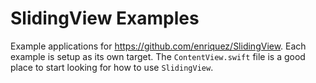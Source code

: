 # SlidingView Examples

Example applications for https://github.com/enriquez/SlidingView.  Each example is setup as its own target.  The `ContentView.swift` file is a good place to start looking for how to use `SlidingView`.
